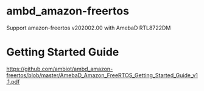 # ambd_amazon-freertos
Support amazon-freertos v202002.00 with AmebaD RTL8722DM

# Getting Started Guide
https://github.com/ambiot/ambd_amazon-freertos/blob/master/AmebaD_Amazon_FreeRTOS_Getting_Started_Guide_v1.1.pdf
